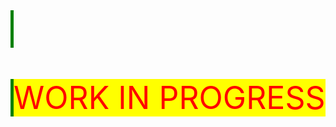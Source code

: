 <html>
	<head>
		<title>AsmitTheCoder.githut.io</title>
		<style>
			a{
				border-left: solid 5px green;
				color: red;
				background: yellow;
				font-size: 50px;
			}
			p{
				border-left: solid 5px green;
				color: red;
				background: yellow;
				font-size: 50px;
			}
		</style>
	</head>
	<body>
		<a href='https://AsmitTheCoder.github.io'></a>
		<p>WORK IN PROGRESS</p>
	</body>
</html>
